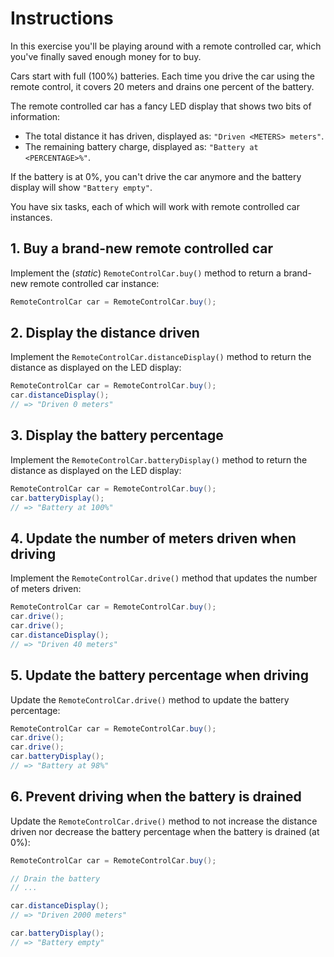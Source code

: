 # Instructions

In this exercise you'll be playing around with a remote controlled car, which you've finally saved enough money for to buy.

Cars start with full (100%) batteries. Each time you drive the car using the remote control, it covers 20 meters and drains one percent of the battery.

The remote controlled car has a fancy LED display that shows two bits of information:

- The total distance it has driven, displayed as: `"Driven <METERS> meters"`.
- The remaining battery charge, displayed as: `"Battery at <PERCENTAGE>%"`.

If the battery is at 0%, you can't drive the car anymore and the battery display will show `"Battery empty"`.

You have six tasks, each of which will work with remote controlled car instances.

## 1. Buy a brand-new remote controlled car

Implement the (_static_) `RemoteControlCar.buy()` method to return a brand-new remote controlled car instance:

```java
RemoteControlCar car = RemoteControlCar.buy();
```

## 2. Display the distance driven

Implement the `RemoteControlCar.distanceDisplay()` method to return the distance as displayed on the LED display:

```java
RemoteControlCar car = RemoteControlCar.buy();
car.distanceDisplay();
// => "Driven 0 meters"
```

## 3. Display the battery percentage

Implement the `RemoteControlCar.batteryDisplay()` method to return the distance as displayed on the LED display:

```java
RemoteControlCar car = RemoteControlCar.buy();
car.batteryDisplay();
// => "Battery at 100%"
```

## 4. Update the number of meters driven when driving

Implement the `RemoteControlCar.drive()` method that updates the number of meters driven:

```java
RemoteControlCar car = RemoteControlCar.buy();
car.drive();
car.drive();
car.distanceDisplay();
// => "Driven 40 meters"
```

## 5. Update the battery percentage when driving

Update the `RemoteControlCar.drive()` method to update the battery percentage:

```java
RemoteControlCar car = RemoteControlCar.buy();
car.drive();
car.drive();
car.batteryDisplay();
// => "Battery at 98%"
```

## 6. Prevent driving when the battery is drained

Update the `RemoteControlCar.drive()` method to not increase the distance driven nor decrease the battery percentage when the battery is drained (at 0%):

```java
RemoteControlCar car = RemoteControlCar.buy();

// Drain the battery
// ...

car.distanceDisplay();
// => "Driven 2000 meters"

car.batteryDisplay();
// => "Battery empty"
```
